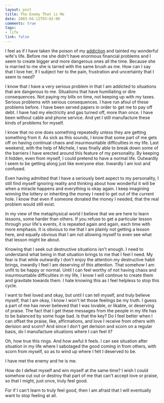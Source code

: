 ```yaml
--- 
layout: post
title: The Enemy That is Me
date: 2003-04-12T03:02:00
comments: true
tags:
- life
link: false
---
```

I feel as if I have taken the poison of my <a href="http://www.zanshin.net/blogs/000178.html" target="_blank">addiction</a> and tainted my wonderful wife's life. Before me she didn't have enormous financial problems and I seem to create bigger and more dangerous ones all the time. Because she is married to me she is tarred with the same brush as me. How can I say that I love her, if I subject her to the pain, frustration and uncertainty that I seem to need?

I know that I have a very serious problem in that I am addicted to situations that are dangerous to me. Situations that have humiliating or dire consequences. Not paying my bills on time, not keeping up with my taxes. Serious problems with serious consequences. I have run afoul of these problems before. I have been served papers in order to get me to pay off debt. I have had my electricity and gas turned off, more than once. I have been without cable and phone service. And yet I still manufacture these kinds of problems for myself.

I know that no one does something repeatedly unless they are getting something from it. As sick as this sounds, I know that some part of me gets off on having continual chaos and insurmountable difficulties in my life. Last weekend, with the help of Michele, I was finally able to break down some of the barriers I have erected around this feature of my personality. By keeping it hidden, even from myself, I could pretend to have a normal life. Outwardly I seem to be getting along just like everyone else. Inwardly I am lost and confused.

Even having admitted that I have a seriously bent aspect to my personality, I still find myself ignoring reality and thinking about how wonderful it will be when a miracle happens and everything is okay again. I keep imagining winning the lottery or inheriting the money I need to get out of the current hole. I know that even if someone donated the money I needed, that the real problem would still exist.

In my view of the metaphysical world I believe that we are here to learn lessons, some harder than others. If you refuse to get a particular lesson through your life's events, it is repeated again and again, each time with more emphasis. It is obvious to me that I am plainly not getting a lesson here, and equally obvious that I am not allowing myself to even see what that lesson might be about.

Knowing that I seek out destructive situations isn't enough. I need to understand what being in that situation brings to me that I feel I need. My fear is that while outwardly I don't enjoy the attention my destructive habit brings, inwardly I feel I am deserving of this attention. That somehow I am unfit to be happy or normal. Until I can feel worthy of not having chaos and insurmountable difficulties in my life, I know I will continue to create them and gravitate towards them. I hate knowing this as I feel helpless to stop this cycle.

I want to feel loved and okay, but until I can tell myself, and truly believe myself, that I am okay, I know I won't let those feelings be my truth. I guess a part of me has never believed that I was lovable, or likable, or deserving of praise. The fact that I get these messages from the people in my life has to be balanced by some huge bad. Is that the key? Do I feel better when I can offset the praise, like, affirmations, and love I receive from others with derision and scorn? And since I don't get derision and scorn on a regular basis, do I manufacture situations where I can feel it?

Oh, how true this rings. And how awful it feels. I can see situation after situation in my life where I sabotaged the good coming in from others, with scorn from myself, so as to wind up where I felt I deserved to be.

I have met the enemy and he is me.

How do I defeat myself and win myself at the same time? I wish I could somehow cut out or destroy that part of me that can't accept love or praise, so that I might, just once, truly feel good.

For if I can't learn to truly feel good, then I am afraid that I will eventually want to stop feeling at all.
